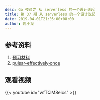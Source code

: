 ```yaml
---
desc: Go 夜读之 从 serverless 的一个设计说起
title: 第 37 期 从 serverless 的一个设计说起
date: 2019-04-01T21:05:00+08:00
author: 冉小龙
---
```


## 参考资料

1. [预习材料](https://github.com/talk-go/night/issues/324)
2. [pulsar-effectively-once](https://streaml.io/blog/pulsar-effectively-once)

## 观看视频

{{< youtube id="wfTQlM8eics" >}}
